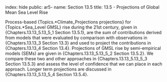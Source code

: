 index: hide
public: ar5-
name: Section 13.5
title: 13.5 - Projections of Global Mean Sea Level Rise

Process-based {Topics.*Climate_Projections projections} for {Topics.*Sea_Level GMSL} rise during the 21st century, given in {Chapters.13.13_5.13_5_1 Section 13.5.1}, are the sum of contributions derived from models that were evaluated by comparison with observations in {Chapters.13.13_3 Section 13.3} and used to project the contributions in {Chapters.13.13_4 Section 13.4}. Projections of GMSL rise by semi-empirical models (SEMs) are given in {Chapters.13.13_5.13_5_2 Section 13.5.2}. We compare these two and other approaches in {Chapters.13.13_5.13_5_3 Section 13.5.3} and assess the level of confidence that we can place in each approach. Longer term projections are discussed in {Chapters.13.13_5.13_5_4 Section 13.5.4}.
